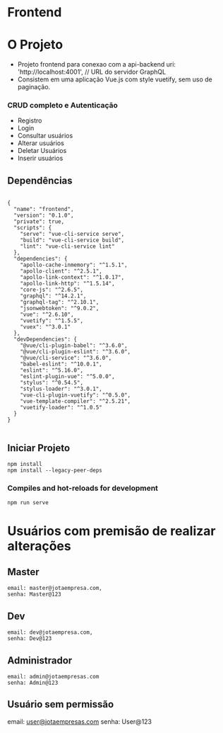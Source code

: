 # Frontend

# O Projeto
- Projeto frontend para conexao com a api-backend uri: 'http://localhost:4001', // URL do servidor GraphQL
- Consistem em uma aplicação Vue.js com style vuetify, sem uso de paginação.

### CRUD completo e Autenticação
- Registro
- Login
- Consultar usuários
- Alterar usuários
- Deletar Usuários
- Inserir usuários

## Dependências
```

{
  "name": "frontend",
  "version": "0.1.0",
  "private": true,
  "scripts": {
    "serve": "vue-cli-service serve",
    "build": "vue-cli-service build",
    "lint": "vue-cli-service lint"
  },
  "dependencies": {
    "apollo-cache-inmemory": "^1.5.1",
    "apollo-client": "^2.5.1",
    "apollo-link-context": "^1.0.17",
    "apollo-link-http": "^1.5.14",
    "core-js": "^2.6.5",
    "graphql": "^14.2.1",
    "graphql-tag": "^2.10.1",
    "jsonwebtoken": "^9.0.2",
    "vue": "^2.6.10",
    "vuetify": "^1.5.5",
    "vuex": "^3.0.1"
  },
  "devDependencies": {
    "@vue/cli-plugin-babel": "^3.6.0",
    "@vue/cli-plugin-eslint": "^3.6.0",
    "@vue/cli-service": "^3.6.0",
    "babel-eslint": "^10.0.1",
    "eslint": "^5.16.0",
    "eslint-plugin-vue": "^5.0.0",
    "stylus": "^0.54.5",
    "stylus-loader": "^3.0.1",
    "vue-cli-plugin-vuetify": "^0.5.0",
    "vue-template-compiler": "^2.5.21",
    "vuetify-loader": "^1.0.5"
  }
}


```

## Iniciar Projeto
```
npm install
npm install --legacy-peer-deps
```

### Compiles and hot-reloads for development
```
npm run serve
```

# Usuários com premisão de realizar alterações

## Master
```
email: master@jotaempresa.com,
senha: Master@123
```
## Dev
```
email: dev@jotaempresa.com,
senha: Dev@123
```
## Administrador
```
email: admin@jotaempresas.com
senha: Admin@123
```
## Usuário sem permissão
email: user@jotaempresas.com
senha: User@123
```

